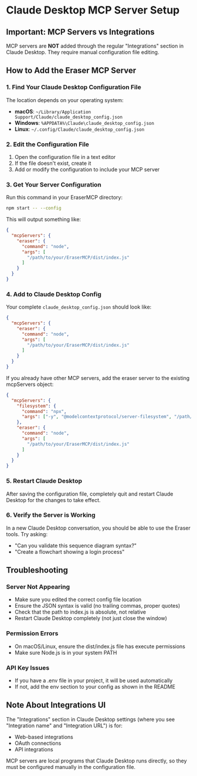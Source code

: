 # Claude Desktop MCP Server Setup

## Important: MCP Servers vs Integrations

MCP servers are **NOT** added through the regular "Integrations" section in Claude Desktop. They require manual configuration file editing.

## How to Add the Eraser MCP Server

### 1. Find Your Claude Desktop Configuration File

The location depends on your operating system:

- **macOS**: `~/Library/Application Support/Claude/claude_desktop_config.json`
- **Windows**: `%APPDATA%\Claude\claude_desktop_config.json`
- **Linux**: `~/.config/Claude/claude_desktop_config.json`

### 2. Edit the Configuration File

1. Open the configuration file in a text editor
2. If the file doesn't exist, create it
3. Add or modify the configuration to include your MCP server

### 3. Get Your Server Configuration

Run this command in your EraserMCP directory:
```bash
npm start -- --config
```

This will output something like:
```json
{
  "mcpServers": {
    "eraser": {
      "command": "node",
      "args": [
        "/path/to/your/EraserMCP/dist/index.js"
      ]
    }
  }
}
```

### 4. Add to Claude Desktop Config

Your complete `claude_desktop_config.json` should look like:

```json
{
  "mcpServers": {
    "eraser": {
      "command": "node",
      "args": [
        "/path/to/your/EraserMCP/dist/index.js"
      ]
    }
  }
}
```

If you already have other MCP servers, add the eraser server to the existing mcpServers object:

```json
{
  "mcpServers": {
    "filesystem": {
      "command": "npx",
      "args": ["-y", "@modelcontextprotocol/server-filesystem", "/path/to/allowed/files"]
    },
    "eraser": {
      "command": "node",
      "args": [
        "/path/to/your/EraserMCP/dist/index.js"
      ]
    }
  }
}
```

### 5. Restart Claude Desktop

After saving the configuration file, completely quit and restart Claude Desktop for the changes to take effect.

### 6. Verify the Server is Working

In a new Claude Desktop conversation, you should be able to use the Eraser tools. Try asking:
- "Can you validate this sequence diagram syntax?"
- "Create a flowchart showing a login process"

## Troubleshooting

### Server Not Appearing
- Make sure you edited the correct config file location
- Ensure the JSON syntax is valid (no trailing commas, proper quotes)
- Check that the path to index.js is absolute, not relative
- Restart Claude Desktop completely (not just close the window)

### Permission Errors
- On macOS/Linux, ensure the dist/index.js file has execute permissions
- Make sure Node.js is in your system PATH

### API Key Issues
- If you have a .env file in your project, it will be used automatically
- If not, add the env section to your config as shown in the README

## Note About Integrations UI

The "Integrations" section in Claude Desktop settings (where you see "Integration name" and "Integration URL") is for:
- Web-based integrations
- OAuth connections
- API integrations

MCP servers are local programs that Claude Desktop runs directly, so they must be configured manually in the configuration file.
